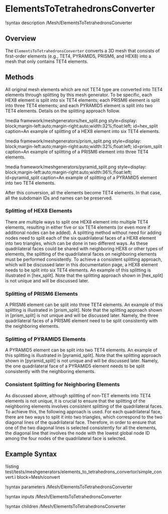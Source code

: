 # ElementsToTetrahedronsConverter

!syntax description /Mesh/ElementsToTetrahedronsConverter

## Overview

The `ElementsToTetrahedronsConverter` converts a 3D mesh that consists of first-order elements (e.g., TET4, PYRAMID5, PRISM6, and HEX8) into a mesh that only contains TET4 elements.

## Methods

All original mesh elements which are not TET4 type are converted into TET4 elements through splitting by this mesh generator. To be specific, each HEX8 element is split into six TET4 elements; each PRISM6 element is split into three TET4 elements; and each PYRAMID5 element is split into two TET4 elements. Details on the splitting approach follow.

!media framework/meshgenerators/hex_split.png
      style=display: block;margin-left:auto;margin-right:auto;width:32%;float:left;
      id=hex_split
      caption=An example of splitting of a HEX8 element into six TET4 elements.

!media framework/meshgenerators/prism_split.png
      style=display: block;margin-left:auto;margin-right:auto;width:32%;float:left;
      id=prism_split
      caption=An example of splitting of a PRISM6 element into three TET4 elements.

!media framework/meshgenerators/pyramid_split.png
      style=display: block;margin-left:auto;margin-right:auto;width:36%;float:left;
      id=pyramid_split
      caption=An example of splitting of a PYRAMID5 element into two TET4 elements.

After this conversion, all the elements become TET4 elements. In that case, all the subdomain IDs and names can be preserved.

### Splitting of HEX8 Elements

There are multiple ways to split one HEX8 element into multiple TET4 elements, resulting in either five or six TET4 elements (or even more if additional nodes can be added). A splitting method without need for adding nodes need to split each of the six quadrilateral faces of a HEX8 element into two triangles, which can be done in two different ways. As these quadrilateral faces could be shared with neighboring HEX8 or other types of elements, the splitting of the quadrilateral faces on neighboring elements must be performed consistently. To achieve a consistent splitting approach, which will be discussed later in this documentation page, a HEX8 element needs to be split into six TET4 elements. An example of this splitting is illustrated in [hex_split]. Note that the splitting approach shown in [hex_split] is not unique and will be discussed later.

### Splitting of PRISM6 Elements

A PRISM6 element can be split into three TET4 elements. An example of this splitting is illustrated in [prism_split]. Note that the splitting approach shown in [prism_split] is not unique and will be discussed later. Namely, the three quadrilateral faces of a PRISM6 element need to be split consistently with the neighboring elements.

### Splitting of PYRAMID5 Elements

A PYRAMID5 element can be split into two TET4 elements. An example of this splitting is illustrated in [pyramid_split]. Note that the splitting approach shown in [pyramid_split] is not unique and will be discussed later. Namely, the one quadrilateral face of a PYRAMID5 element needs to be split consistently with the neighboring elements.

### Consistent Splitting for Neighboring Elements

As discussed above, although splitting of non-TET elements into TET4 elements is not unique, it is crucial to ensure that the splitting of the neighboring elements involves consistent splitting of the quadrilateral faces. To achieve this, the following approach is used. For each quadrilateral face, there are two ways to split it into two triangles, which correspond to the two diagonal lines of the quadrilateral face. Therefore, in order to ensure that one of the two diagonal lines is selected consistently for all the elements, the diagonal line that involves the node with the lowest global node ID among the four nodes of the quadrilateral face is selected.

## Example Syntax

!listing test/tests/meshgenerators/elements_to_tetrahedrons_convertor/simple_convert.i block=Mesh/convert

!syntax parameters /Mesh/ElementsToTetrahedronsConverter

!syntax inputs /Mesh/ElementsToTetrahedronsConverter

!syntax children /Mesh/ElementsToTetrahedronsConverter

